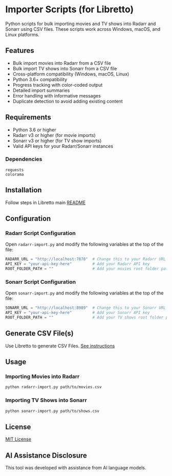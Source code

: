 # Importer Scripts (for Libretto)

Python scripts for bulk importing movies and TV shows into Radarr and Sonarr using CSV files. These scripts work across Windows, macOS, and Linux platforms.

## Features

- Bulk import movies into Radarr from a CSV file
- Bulk import TV shows into Sonarr from a CSV file
- Cross-platform compatibility (Windows, macOS, Linux)
- Python 3.6+ compatibility
- Progress tracking with color-coded output
- Detailed import summaries
- Error handling with informative messages
- Duplicate detection to avoid adding existing content

## Requirements

- Python 3.6 or higher
- Radarr v3 or higher (for movie imports)
- Sonarr v3 or higher (for TV show imports)
- Valid API keys for your Radarr/Sonarr instances

### Dependencies

```
requests
colorama
```

## Installation

Follow steps in Libretto main [README](https://github.com/jeremehancock/Libretto?tab=readme-ov-file#installation)

## Configuration

### Radarr Script Configuration
Open `radarr-import.py` and modify the following variables at the top of the file:

```python
RADARR_URL = "http://localhost:7878"  # Change this to your Radarr URL
API_KEY = "your-api-key-here"         # Add your Radarr API key
ROOT_FOLDER_PATH = ""                 # Add your movies root folder path
```

### Sonarr Script Configuration
Open `sonarr-import.py` and modify the following variables at the top of the file:

```python
SONARR_URL = "http://localhost:8989"  # Change this to your Sonarr URL
API_KEY = "your-api-key-here"         # Add your Sonarr API key
ROOT_FOLDER_PATH = ""                 # Add your TV shows root folder path
```

## Generate CSV File(s)

Use Libretto to generate CSV Files. [See instructions](https://github.com/jeremehancock/Libretto?tab=readme-ov-file#basic-usage)

## Usage

### Importing Movies into Radarr
```bash
python radarr-import.py path/to/movies.csv
```

### Importing TV Shows into Sonarr
```bash
python sonarr-import.py path/to/shows.csv
```

## License

[MIT License](LICENSE)

## AI Assistance Disclosure

This tool was developed with assistance from AI language models.